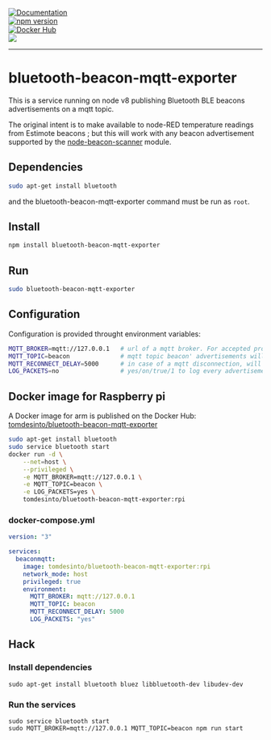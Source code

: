 [![Documentation][badge-doc]][doc]  
[![npm version][badge-npm]][npm]  
[![Docker Hub][badge-docker-hub]][hub]  
[![][badge-github]][github]  

----

bluetooth-beacon-mqtt-exporter
==============================

This is a service running on node v8 publishing Bluetooth BLE beacons advertisements on a mqtt topic.

The original intent is to make available to node-RED temperature readings from Estimote beacons ; but this will work with any beacon advertisement supported by the [node-beacon-scanner](https://github.com/futomi/node-beacon-scanner) module.


Dependencies
------------


```sh
sudo apt-get install bluetooth
```

and the bluetooth-beacon-mqtt-exporter command must be run as `root`.


Install
-------


```sh
npm install bluetooth-beacon-mqtt-exporter
```


Run
---

```sh
sudo bluetooth-beacon-mqtt-exporter
```


Configuration
-------------

Configuration is provided throught environment variables:

```sh
MQTT_BROKER=mqtt://127.0.0.1   # url of a mqtt broker. For accepted protocols, refer to https://github.com/mqttjs/MQTT.js#connect
MQTT_TOPIC=beacon              # mqtt topic beacon' advertisements will be published to
MQTT_RECONNECT_DELAY=5000      # in case of a mqtt disconnection, will wait this amount of milliseconds before retrying to connect
LOG_PACKETS=no                 # yes/on/true/1 to log every advertisement package to the console
```


Docker image for Raspberry pi
-----------------------------

A Docker image for arm is published on the Docker Hub: [tomdesinto/bluetooth-beacon-mqtt-exporter][hub]


```sh
sudo apt-get install bluetooth
sudo service bluetooth start
docker run -d \
    --net=host \
    --privileged \
    -e MQTT_BROKER=mqtt://127.0.0.1 \
    -e MQTT_TOPIC=beacon \
    -e LOG_PACKETS=yes \
    tomdesinto/bluetooth-beacon-mqtt-exporter:rpi
```

### docker-compose.yml

```yaml
version: "3"

services:
  beaconmqtt:
    image: tomdesinto/bluetooth-beacon-mqtt-exporter:rpi
    network_mode: host
    privileged: true
    environment:
      MQTT_BROKER: mqtt://127.0.0.1
      MQTT_TOPIC: beacon
      MQTT_RECONNECT_DELAY: 5000
      LOG_PACKETS: "yes"
```



Hack
----


### Install dependencies

```
sudo apt-get install bluetooth bluez libbluetooth-dev libudev-dev
```


### Run the services


```
sudo service bluetooth start
sudo MQTT_BROKER=mqtt://127.0.0.1 MQTT_TOPIC=beacon npm run start
```


[doc]: https://github.com/thomasleveil/bluetooth-beacon-mqtt-exporter#readme
[hub]: https://hub.docker.com/r/tomdesinto/bluetooth-beacon-mqtt-exporter
[npm]: https://www.npmjs.com/package/bluetooth-beacon-mqtt-exporter
[github]: https://github.com/thomasleveil/bluetooth-beacon-mqtt-exporter

[badge-doc]: https://img.shields.io/badge/-documentation-blue.svg
[badge-npm]: https://badge.fury.io/js/bluetooth-beacon-mqtt-exporter.svg
[badge-github]: https://img.shields.io/badge/-Github-gray.svg?logo=github&style=social
[badge-docker-hub]: https://img.shields.io/badge/Docker%20image-rpi-blue.svg?logo=docker
